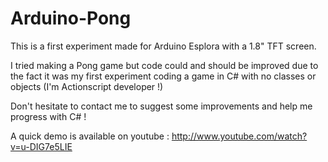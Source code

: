 Arduino-Pong
============

This is a first experiment made for Arduino Esplora with a 1.8" TFT screen.

I tried making a Pong game but code could and should be improved due to the fact it was my first experiment coding a game in C# with no classes or objects (I'm Actionscript developer !)

Don't hesitate to contact me to suggest some improvements and help me progress with C# !

A quick demo is available on youtube : http://www.youtube.com/watch?v=u-DIG7e5LIE
